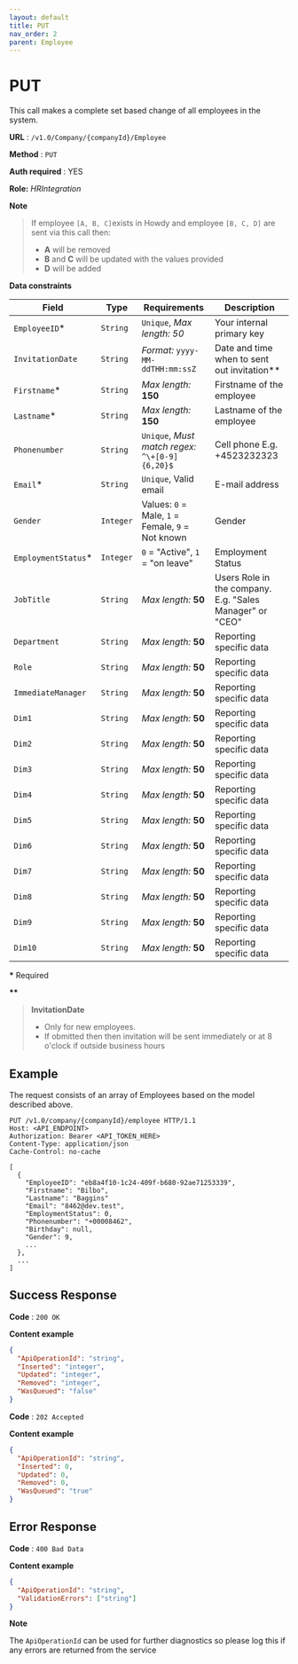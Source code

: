```yaml
---
layout: default
title: PUT
nav_order: 2
parent: Employee
---
```


# PUT
This call makes a complete set based change of all employees in the system.

**URL** : `/v1.0/Company/{companyId}/Employee`

**Method** : `PUT`

**Auth required** : YES

**Role:** *HRIntegration*

**Note**

> If employee `[A, B, C]`exists in Howdy and employee `[B, C, D]` are sent via this call then:
>- **A** will be removed
>- **B** and **C** will be updated with the values provided
>- **D** will be added

**Data constraints**

| Field                | Type      | Requirements                                      | Description                                                     |
| -------------------- | --------- | ------------------------------------------------- | --------------------------------------------------------------- |
| `EmployeeID`\*       | `String`  | `Unique`, *Max length: 50*                        | Your internal primary key                                       |
| `InvitationDate`     | `String`  | *Format:* `yyyy-MM-ddTHH:mm:ssZ`                  | Date and time when to sent out invitation\*\*                   |
| `Firstname`\*        | `String`  | *Max length:* **150**                             | Firstname of the employee                                       |
| `Lastname`\*         | `String`  | *Max length:* **150**                             | Lastname of the employee                                        |
| `Phonenumber`        | `String`  | `Unique`, *Must match regex:* `^\+[0-9]{6,20}$`   | Cell phone E.g. +4523232323                                     |
| `Email`\*            | `String`  | `Unique`, Valid email                             | E-mail address                                                  |
| `Gender`             | `Integer` | Values: `0` = Male, `1` = Female, `9` = Not known | Gender                                                          |
| `EmploymentStatus`\* | `Integer` | `0` = "Active",  `1` = "on leave"                 | Employment Status                                               |
| `JobTitle`           | `String`  | *Max length:* **50**                              | Users Role in the company. E.g. "Sales Manager" or "CEO"        |
| `Department`         | `String`  | *Max length:* **50**                              | Reporting specific data                                         |
| `Role`               | `String`  | *Max length:* **50**                              | Reporting specific data                                         |
| `ImmediateManager`   | `String`  | *Max length:* **50**                              | Reporting specific data                                         |
| `Dim1`               | `String`  | *Max length:* **50**                              | Reporting specific data                                         |
| `Dim2`               | `String`  | *Max length:* **50**                              | Reporting specific data                                         |
| `Dim3`               | `String`  | *Max length:* **50**                              | Reporting specific data                                         |
| `Dim4`               | `String`  | *Max length:* **50**                              | Reporting specific data                                         |
| `Dim5`               | `String`  | *Max length:* **50**                              | Reporting specific data                                         |
| `Dim6`               | `String`  | *Max length:* **50**                              | Reporting specific data                                         |
| `Dim7`               | `String`  | *Max length:* **50**                              | Reporting specific data                                         |
| `Dim8`               | `String`  | *Max length:* **50**                              | Reporting specific data                                         |
| `Dim9`               | `String`  | *Max length:* **50**                              | Reporting specific data                                         |
| `Dim10`              | `String`  | *Max length:* **50**                              | Reporting specific data                                         |

**\*** Required

**\*\***

> **InvitationDate**
>- Only for new employees. 
>- If obmitted then then invitation will be sent immediately or at 8 o'clock if outside business hours

## Example
The request consists of an array of Employees based on the model described above.
```http
PUT /v1.0/company/{companyId}/employee HTTP/1.1
Host: <API_ENDPOINT>
Authorization: Bearer <API_TOKEN_HERE>
Content-Type: application/json
Cache-Control: no-cache
 
[
  {
    "EmployeeID": "eb8a4f10-1c24-409f-b680-92ae71253339",
    "Firstname": "Bilbo",
    "Lastname": "Baggins"
    "Email": "8462@dev.test",
    "EmploymentStatus": 0,
    "Phonenumber": "+00008462",
    "Birthday": null,
    "Gender": 9,
    ...
  },
  ...
]
```

## Success Response

**Code** : `200 OK`

**Content example**

``` json
{
  "ApiOperationId": "string",
  "Inserted": "integer",
  "Updated": "integer",
  "Removed": "integer",
  "WasQueued": "false"
}
```

**Code** : `202 Accepted`

**Content example**

```json
{
  "ApiOperationId": "string",
  "Inserted": 0,
  "Updated": 0,
  "Removed": 0,
  "WasQueued": "true"
}
```

## Error Response

**Code** : `400 Bad Data`

**Content example**

``` json
{
  "ApiOperationId": "string",
  "ValidationErrors": ["string"]
}
```

**Note**

The `ApiOperationId` can be used for further diagnostics so please log this if any errors are returned from the service

 

